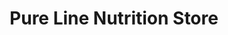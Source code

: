 ---
title: "Pure Line Nutrition Store"
url: /mcallen/pure-line-nutrition-store/
shop: nutrition supplements
---